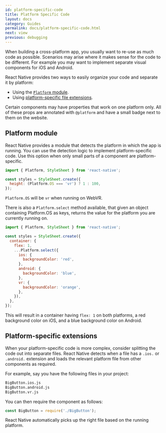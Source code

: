 ```yaml
---
id: platform-specific-code
title: Platform Specific Code
layout: docs
category: Guides
permalink: docs/platform-specific-code.html
next: view
previous: debugging
---
```


When building a cross-platform app, you usually want to re-use as much code as possible. Scenarios may arise where it makes sense for the code to be different. For example you may want to implement separate visual components for iOS and Android.

React Native provides two ways to easily organize your code and separate it by platform:

* Using the [`Platform` module](docs/platform-specific-code.html#platform-module).
* Using [platform-specific file extensions](docs/platform-specific-code.html#platform-specific-extensions).

Certain components may have properties that work on one platform only. All of these props are annotated with `@platform` and have a small badge next to them on the website.


## Platform module

React Native provides a module that detects the platform in which the app is running. You can use the detection logic to implement platform-specific code. Use this option when only small parts of a component are platform-specific.

```javascript
import { Platform, StyleSheet } from 'react-native';

const styles = StyleSheet.create({
  height: (Platform.OS === 'vr') ? 1 : 100,
});
```

`Platform.OS` will be `vr` when running on WebVR.

There is also a `Platform.select` method available, that given an object containing Platform.OS as keys, returns the value for the platform you are currently running on.

```javascript
import { Platform, StyleSheet } from 'react-native';

const styles = StyleSheet.create({
  container: {
    flex: 1,
    ...Platform.select({
      ios: {
        backgroundColor: 'red',
      },
      android: {
        backgroundColor: 'blue',
      },
      vr: {
        backgroundColor: 'orange',
      },
    }),
  },
});
```

This will result in a container having `flex: 1` on both platforms, a red background color on iOS, and a blue background color on Android.

## Platform-specific extensions

When your platform-specific code is more complex, consider splitting the code out into separate files. React Native  detects when a file has a `.ios.` or `.android.` extension and loads the relevant platform file from other components as required.

For example, say you have the following files in your project:

```sh
BigButton.ios.js
BigButton.android.js
BigButton.vr.js
```

You can then require the component as follows:

```javascript
const BigButton = require('./BigButton');
```

React Native automatically picks up the right file based on the running platform.
